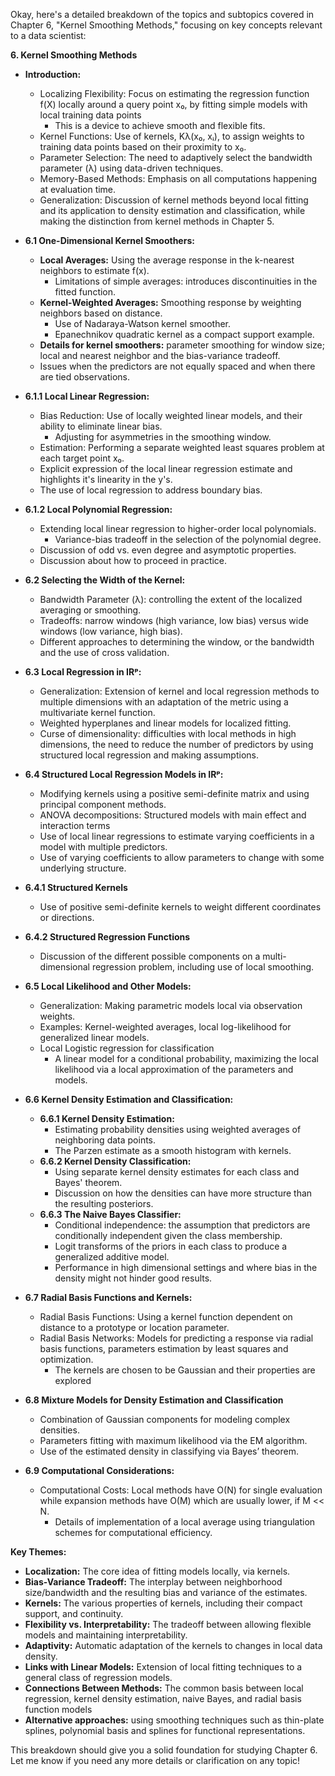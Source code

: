 Okay, here's a detailed breakdown of the topics and subtopics covered in Chapter 6, "Kernel Smoothing Methods," focusing on key concepts relevant to a data scientist:

**6. Kernel Smoothing Methods**

*   **Introduction:**
    *   Localizing Flexibility:  Focus on estimating the regression function f(X) locally around a query point x₀, by fitting simple models with local training data points
        * This is a device to achieve smooth and flexible fits.
    *   Kernel Functions: Use of kernels, Kλ(x₀, xᵢ), to assign weights to training data points based on their proximity to x₀.
    *   Parameter Selection: The need to adaptively select the bandwidth parameter (λ) using data-driven techniques.
    *   Memory-Based Methods: Emphasis on all computations happening at evaluation time.
    *   Generalization: Discussion of kernel methods beyond local fitting and its application to density estimation and classification, while making the distinction from kernel methods in Chapter 5.

*   **6.1 One-Dimensional Kernel Smoothers:**
    *   **Local Averages:** Using the average response in the k-nearest neighbors to estimate f(x).
        *   Limitations of simple averages: introduces discontinuities in the fitted function.
    *   **Kernel-Weighted Averages:** Smoothing response by weighting neighbors based on distance.
        *   Use of Nadaraya-Watson kernel smoother.
        *   Epanechnikov quadratic kernel as a compact support example.
    *   **Details for kernel smoothers:** parameter smoothing for window size; local and nearest neighbor and the bias-variance tradeoff.
    *    Issues when the predictors are not equally spaced and when there are tied observations.

*   **6.1.1 Local Linear Regression:**
    *   Bias Reduction: Use of locally weighted linear models, and their ability to eliminate linear bias.
        *   Adjusting for asymmetries in the smoothing window.
    *   Estimation: Performing a separate weighted least squares problem at each target point x₀.
    *   Explicit expression of the local linear regression estimate and highlights it's linearity in the y's.
     * The use of local regression to address boundary bias.

*   **6.1.2 Local Polynomial Regression:**
     * Extending local linear regression to higher-order local polynomials.
        *  Variance-bias tradeoff in the selection of the polynomial degree.
    *  Discussion of odd vs. even degree and asymptotic properties.
    *  Discussion about how to proceed in practice.

*   **6.2 Selecting the Width of the Kernel:**
    *   Bandwidth Parameter (λ): controlling the extent of the localized averaging or smoothing.
    *   Tradeoffs:  narrow windows (high variance, low bias) versus wide windows (low variance, high bias).
    * Different approaches to determining the window, or the bandwidth and the use of cross validation.

*   **6.3 Local Regression in IRᵖ:**
    *   Generalization: Extension of kernel and local regression methods to multiple dimensions with an adaptation of the metric using a multivariate kernel function.
    *  Weighted hyperplanes and linear models for localized fitting.
    *  Curse of dimensionality: difficulties with local methods in high dimensions, the need to reduce the number of predictors by using structured local regression and making assumptions.
*   **6.4 Structured Local Regression Models in IRᵖ:**
    *   Modifying kernels using a positive semi-definite matrix and using principal component methods.
    *   ANOVA decompositions: Structured models with main effect and interaction terms
    *   Use of local linear regressions to estimate varying coefficients in a model with multiple predictors.
    *   Use of varying coefficients to allow parameters to change with some underlying structure.
* **6.4.1 Structured Kernels**
    *   Use of positive semi-definite kernels to weight different coordinates or directions.

*   **6.4.2 Structured Regression Functions**
    * Discussion of the different possible components on a multi-dimensional regression problem, including use of local smoothing.
   
*  **6.5 Local Likelihood and Other Models:**
    *   Generalization: Making parametric models local via observation weights.
    *   Examples: Kernel-weighted averages, local log-likelihood for generalized linear models.
    *   Local Logistic regression for classification
        *   A linear model for a conditional probability, maximizing the local likelihood via a local approximation of the parameters and models.
   
*   **6.6 Kernel Density Estimation and Classification:**
    *   **6.6.1 Kernel Density Estimation:**
        *   Estimating probability densities using weighted averages of neighboring data points.
        *   The Parzen estimate as a smooth histogram with kernels.
    *   **6.6.2 Kernel Density Classification:**
        *   Using separate kernel density estimates for each class and Bayes' theorem.
        *   Discussion on how the densities can have more structure than the resulting posteriors.
    *   **6.6.3 The Naive Bayes Classifier:**
        *   Conditional independence: the assumption that predictors are conditionally independent given the class membership.
        *   Logit transforms of the priors in each class to produce a generalized additive model.
        *   Performance in high dimensional settings and where bias in the density might not hinder good results.

*  **6.7 Radial Basis Functions and Kernels:**
    *   Radial Basis Functions: Using a kernel function dependent on distance to a prototype or location parameter.
    *   Radial Basis Networks: Models for predicting a response via radial basis functions, parameters estimation by least squares and optimization.
        * The kernels are chosen to be Gaussian and their properties are explored
* **6.8 Mixture Models for Density Estimation and Classification**
    * Combination of Gaussian components for modeling complex densities.
    *  Parameters fitting with maximum likelihood via the EM algorithm.
    *  Use of the estimated density in classifying via Bayes’ theorem.

*   **6.9 Computational Considerations:**
    *   Computational Costs: Local methods have O(N) for single evaluation while expansion methods have O(M) which are usually lower, if M << N.
        * Details of implementation of a local average using triangulation schemes for computational efficiency.

**Key Themes:**

*   **Localization:** The core idea of fitting models locally, via kernels.
*   **Bias-Variance Tradeoff:** The interplay between neighborhood size/bandwidth and the resulting bias and variance of the estimates.
*   **Kernels:** The various properties of kernels, including their compact support, and continuity.
*   **Flexibility vs. Interpretability:** The tradeoff between allowing flexible models and maintaining interpretability.
*  **Adaptivity:** Automatic adaptation of the kernels to changes in local data density.
*   **Links with Linear Models:** Extension of local fitting techniques to a general class of regression models.
*   **Connections Between Methods:** The common basis between local regression, kernel density estimation, naive Bayes, and radial basis function models
*   **Alternative approaches:** using smoothing techniques such as thin-plate splines, polynomial basis and splines for functional representations.

This breakdown should give you a solid foundation for studying Chapter 6. Let me know if you need any more details or clarification on any topic!
